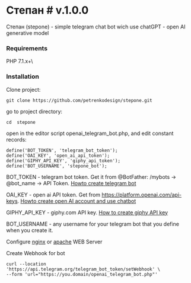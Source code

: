 # Степан  # v.1.0.0
Степан (stepone) - simple telegram chat bot wich use chatGPT - open AI generative model

### Requirements
PHP 7.1.x+\

### Installation
Clone project:

``git clone https://github.com/petrenkodesign/stepone.git``

go to project directory:

``cd  stepone``

open in the editor script openai_telegram_bot.php, and edit constant records:

```
define('BOT_TOKEN', 'telegram_bot_token');
define('OAI_KEY', 'open_ai_api_token');
define('GIPHY_API_KEY', 'giphy_api_token');
define('BOT_USERNAME', 'stepone_bot');
```

BOT_TOKEN - telegram bot token. Get it from @BotFather: /mybots -> @bot_name -> API Token. [Howto create telegram bot](https://chat.openai.com/share/be4a2d34-4006-4e59-b057-c5f15f4ffeb6)

OAI_KEY - open ai API token. Get from https://platform.openai.com/api-keys. [Howto create open AI account and use chatbot](https://chat.openai.com/share/6bf0a9ae-1171-4d21-8427-17959a8f4b2d)

GIPHY_API_KEY - giphy.com API key. [How to create giphy API key](https://chat.openai.com/share/a51c3b22-8fd7-4c8f-bb3f-3ee96ec3a462)

BOT_USERNAME - any username for your telegram bot that you define when you create it.

Сonfigure [nginx](https://chat.openai.com/share/84bfc407-0403-4d80-a7ba-0a7b08598c9a) or [apache](https://chat.openai.com/share/5bb2fb4a-9dcf-4630-9a6d-911fba1d0d7c) WEB Server

Create Webhook for bot

```
curl --location 'https://api.telegram.org/telegram_bot_token/setWebhook' \
--form 'url="https://you.domain/openai_telegram_bot.php"'
```